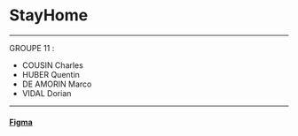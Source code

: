 # StayHome
---
GROUPE 11 : 
- COUSIN Charles
- HUBER Quentin
- DE AMORIN Marco  
- VIDAL Dorian
---
#### [Figma](https://www.figma.com/file/ywGJbAzwQPt7z0KAkmliXM/Player?node-id=0%3A1)
